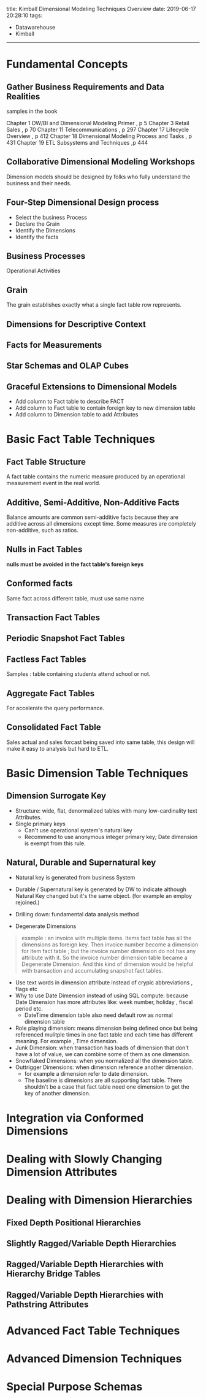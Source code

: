 title: Kimball Dimensional Modeling Techniques Overview
date: 2019-06-17 20:28:10
tags:
- Datawarehouse
- Kimball
---

# Fundamental Concepts

## Gather Business Requirements and Data Realities

samples in the book

Chapter 1 DW/BI and Dimensional Modeling Primer , p 5
Chapter 3 Retail Sales , p 70
Chapter 11 Telecommunications , p 297
Chapter 17 Lifecycle Overview , p 412
Chapter 18 Dimensional Modeling Process and Tasks , p 431
Chapter 19 ETL Subsystems and Techniques ,p 444

## Collaborative Dimensional Modeling Workshops

Dimension models should be designed by folks who fully understand the business and their needs.

## Four-Step Dimensional Design process

* Select the business Process
* Declare the Grain
* Identify the Dimensions
* Identify the facts

## Business Processes

Operational Activities

## Grain

The grain establishes exactly what a single fact table row represents.

## Dimensions for Descriptive Context

## Facts for Measurements

## Star Schemas and OLAP Cubes


## Graceful Extensions to Dimensional Models

* Add column to Fact table to describe FACT
* Add column to Fact table to contain foreign key to new dimension table
* Add column to Dimension table to add Attributes


# Basic Fact Table Techniques

## Fact Table Structure
A fact table contains the numeric measure produced by an operational measurement event in the real world.

## Additive, Semi-Additive, Non-Additive Facts

Balance amounts are common semi-additive facts because they are additive across all dimensions except time.
Some measures are completely non-additive, such as ratios.

## Nulls in Fact Tables

 __nulls must be avoided in the fact table's foreign keys__

 ## Conformed facts

 Same fact across different table, must use same name

 ## Transaction Fact Tables


## Periodic Snapshot Fact Tables

## Factless Fact Tables

Samples : table containing students attend school or not.

## Aggregate Fact Tables

For accelerate the query performance.

## Consolidated Fact Table

Sales actual and sales forcast being saved into same table, this design will make it easy to analysis but hard to ETL.

# Basic Dimension Table Techniques

## Dimension Surrogate Key

* Structure: wide, flat, denormalized tables with many low-cardinality text Attributes.
* Single primary keys
     * Can't use operational system's natural key
     * Recommend to use anonymous integer primary key; Date dimension is exempt from this rule.

## Natural, Durable and Supernatural key

* Natural key is generated from business System
* Durable / Supernatural key is generated by DW to indicate although Natural Key changed but it's the same object. (for example an employ rejoined.)

* Drilling down: fundamental data analysis method

* Degenerate Dimensions
>  example : an invoice with multiple items.  Items fact table has all the dimensions as foreign key. Then invoice number become a dimension for item fact table ; but the invoice number dimension do not has any attribute with it. So the invoice number dimension table became a Degenerate Dimension. And this kind of dimension would be helpful with transaction and accumulating snapshot fact tables.

* Use text words in dimension attribute instead of crypic abbreviations , flags etc
* Why to use Date Dimension instead of using SQL compute: because Date Dimension has more attributes like: week number, holiday , fiscal period etc.
    * DateTime dimension table also need default row as normal dimension table
* Role playing dimension: means dimension being defined once but being referenced mulitple times in one fact table and each time has different meaning. For example , Time dimension.
* Junk Dimension: when transaction has loads of dimension that don't have a lot of value, we can combine some of them as one dimension.
* Snowflaked Dimensions: when you normalized all the dimension table.
* Outtrigger Dimensions: when dimension reference another dimension.
     * for example a dimension refer to date dimension.
     * The baseline is dimensions are all supporting fact table. There shouldn't be a case that fact table need one dimension to get the key of another dimension.


# Integration via Conformed Dimensions

# Dealing with Slowly Changing Dimension Attributes

# Dealing with Dimension Hierarchies

## Fixed Depth Positional Hierarchies

## Slightly Ragged/Variable Depth Hierarchies

## Ragged/Variable Depth Hierarchies with Hierarchy Bridge Tables

## Ragged/Variable Depth Hierarchies with Pathstring Attributes

# Advanced Fact Table Techniques


# Advanced Dimension Techniques


# Special Purpose Schemas
